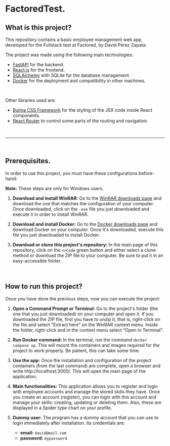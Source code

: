 # FactoredTest.

## What is this project?
This repository contains a basic employee management web app, developed for the Fullstack test at Factored, by David Pérez Zapata.

The project was made using the following main technologies:
* [FastAPI](https://fastapi.tiangolo.com) for the backend.
* [React.js](https://react.dev) for the frontend.
* [SQLAlchemy](https://www.sqlalchemy.org) with SQLite for the database management.
* [Docker](https://www.docker.com) for the deployment and compatibility in other machines.

<br>

Other libraries used are:
* [Bulma CSS Framework](https://bulma.io) for the styling of the JSX code inside React components.
* [React Router](https://reactrouter.com/en/main) to control some parts of the routing and navigation.

<br>

---
<br>

## Prerequisites.
In order to use this project, you must have these configurations before-hand:

**Note:** These steps are only for Windows users.

1. **Download and install WinRAR:** Go to the [WinRAR downloads page](https://www.win-rar.com/download.html?&L=0) and download the one that matches the configuration of your computer. Once downloaded, click on the `.exe` file you just downloaded and execute it in order to install WinRAR.

2. **Download and install Docker:** Go to the [Docker downloads page](https://docs.docker.com/desktop/install/windows-install/) and download Docker on your computer. Once it's downloaded, execute this file you just downloaded to install Docker.

2. **Download or clone this project's repository:** In the main page of this repository, click on the `<>Code` green button and either select a clone method or download the ZIP file to your computer. Be sure to put it in an easy-accessible folder.

<br>

## How to run this project?
Once you have done the previous steps, now you can execute the project:

1. **Open a Command Prompt or Terminal:** Go to the project's folder (the one that you just downloaded) on your computer and open it. If you downloaded the ZIP file, first you have to unzip it, that is, right-click on the file and select "Extract here" on the WinRAR context menu. Inside the folder, right-click and in the context menu select "Open in Terminal".

2. **Run Docker command:** In the terminal, run the command `docker compose up`. This will mount the containers and images required for the project to work properly. Be patient, this can take some time.

3. **Use the app:** Once the installation and configuration of the project containers (from the last command) are complete, open a browser and write http://localhost:3000/. This will open the main page of the application.

4. **Main functionalities:**  This application allows you to register and login with employee accounts and manage the stored skills they have. Once you create an account (register), you can login with this account and manage your skills: creating, updating or deleting them. Also, these are displayed in a Spider type chart on your profile.

5. **Dummy user:** The program has a dummy account that you can use to login immediately after installation. Its credentials are:
    * **email:** `david@mail.com`
    * **password:** `mypassword`
